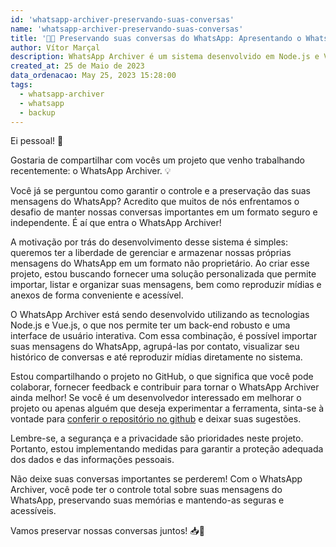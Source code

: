 ```yaml
---
id: 'whatsapp-archiver-preservando-suas-conversas'
name: 'whatsapp-archiver-preservando-suas-conversas'
title: '📱💬 Preservando suas conversas do WhatsApp: Apresentando o WhatsApp Archiver 💬📱'
author: Vítor Marçal
description: WhatsApp Archiver é um sistema desenvolvido em Node.js e Vue.js que permite importar, organizar e reproduzir mensagens do WhatsApp. Com o objetivo de preservar suas conversas, o projeto oferece controle independente sobre os dados, facilitando a realização de backups e mantendo suas mensagens em um formato não proprietário.
created_at: 25 de Maio de 2023
data_ordenacao: May 25, 2023 15:28:00
tags:
  - whatsapp-archiver
  - whatsapp
  - backup
---
```



Ei pessoal! 🌟

Gostaria de compartilhar com vocês um projeto que venho trabalhando recentemente: o WhatsApp Archiver. 💡

Você já se perguntou como garantir o controle e a preservação das suas mensagens do WhatsApp? Acredito que muitos de nós enfrentamos o desafio de manter nossas conversas importantes em um formato seguro e independente. É aí que entra o WhatsApp Archiver!

A motivação por trás do desenvolvimento desse sistema é simples: queremos ter a liberdade de gerenciar e armazenar nossas próprias mensagens do WhatsApp em um formato não proprietário. Ao criar esse projeto, estou buscando fornecer uma solução personalizada que permite importar, listar e organizar suas mensagens, bem como reproduzir mídias e anexos de forma conveniente e acessível.

O WhatsApp Archiver está sendo desenvolvido utilizando as tecnologias Node.js e Vue.js, o que nos permite ter um back-end robusto e uma interface de usuário interativa. Com essa combinação, é possível importar suas mensagens do WhatsApp, agrupá-las por contato, visualizar seu histórico de conversas e até reproduzir mídias diretamente no sistema.

Estou compartilhando o projeto no GitHub, o que significa que você pode colaborar, fornecer feedback e contribuir para tornar o WhatsApp Archiver ainda melhor! Se você é um desenvolvedor interessado em melhorar o projeto ou apenas alguém que deseja experimentar a ferramenta, sinta-se à vontade para <a href="https://github.com/vitormarcal/whatsapp-archiver" target="_blank" rel="noopener noreferrer">conferir o repositório no github</a> e deixar suas sugestões.

Lembre-se, a segurança e a privacidade são prioridades neste projeto. Portanto, estou implementando medidas para garantir a proteção adequada dos dados e das informações pessoais.

Não deixe suas conversas importantes se perderem! Com o WhatsApp Archiver, você pode ter o controle total sobre suas mensagens do WhatsApp, preservando suas memórias e mantendo-as seguras e acessíveis.

Vamos preservar nossas conversas juntos! 📥💬
